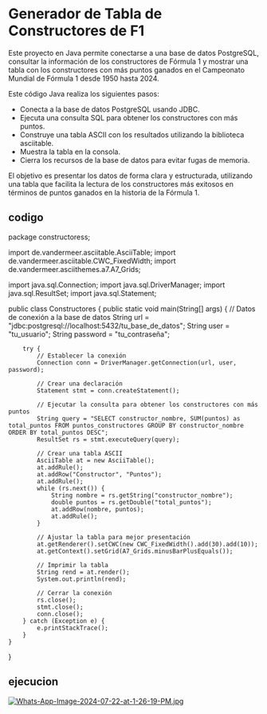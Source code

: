 # Generador de Tabla de Constructores de F1

Este proyecto en Java permite conectarse a una base de datos PostgreSQL, consultar la información de los constructores de Fórmula 1 y mostrar una tabla con los constructores con más puntos ganados en el Campeonato Mundial de Fórmula 1 desde 1950 hasta 2024. 

Este código Java realiza los siguientes pasos:

- Conecta a la base de datos PostgreSQL usando JDBC.
- Ejecuta una consulta SQL para obtener los constructores con más puntos.
- Construye una tabla ASCII con los resultados utilizando la biblioteca asciitable.
- Muestra la tabla en la consola.
- Cierra los recursos de la base de datos para evitar fugas de memoria.

El objetivo es presentar los datos de forma clara y estructurada, utilizando una tabla que facilita la lectura de los constructores más exitosos en términos de puntos ganados en la historia de la Fórmula 1.

## codigo
package constructoress;

import de.vandermeer.asciitable.AsciiTable;
import de.vandermeer.asciitable.CWC_FixedWidth;
import de.vandermeer.asciithemes.a7.A7_Grids;

import java.sql.Connection;
import java.sql.DriverManager;
import java.sql.ResultSet;
import java.sql.Statement;

public class Constructores {
    public static void main(String[] args) {
        // Datos de conexión a la base de datos
        String url = "jdbc:postgresql://localhost:5432/tu_base_de_datos";
        String user = "tu_usuario";
        String password = "tu_contraseña";

        try {
            // Establecer la conexión
            Connection conn = DriverManager.getConnection(url, user, password);

            // Crear una declaración
            Statement stmt = conn.createStatement();

            // Ejecutar la consulta para obtener los constructores con más puntos
            String query = "SELECT constructor_nombre, SUM(puntos) as total_puntos FROM puntos_constructores GROUP BY constructor_nombre ORDER BY total_puntos DESC";
            ResultSet rs = stmt.executeQuery(query);

            // Crear una tabla ASCII
            AsciiTable at = new AsciiTable();
            at.addRule();
            at.addRow("Constructor", "Puntos");
            at.addRule();
            while (rs.next()) {
                String nombre = rs.getString("constructor_nombre");
                double puntos = rs.getDouble("total_puntos");
                at.addRow(nombre, puntos);
                at.addRule();
            }

            // Ajustar la tabla para mejor presentación
            at.getRenderer().setCWC(new CWC_FixedWidth().add(30).add(10));
            at.getContext().setGrid(A7_Grids.minusBarPlusEquals());

            // Imprimir la tabla
            String rend = at.render();
            System.out.println(rend);

            // Cerrar la conexión
            rs.close();
            stmt.close();
            conn.close();
        } catch (Exception e) {
            e.printStackTrace();
        }
    }
}

## ejecucion 

[![Whats-App-Image-2024-07-22-at-1-26-19-PM.jpg](https://i.postimg.cc/DfGxBSBk/Whats-App-Image-2024-07-22-at-1-26-19-PM.jpg)](https://postimg.cc/yWVhNYMv)

